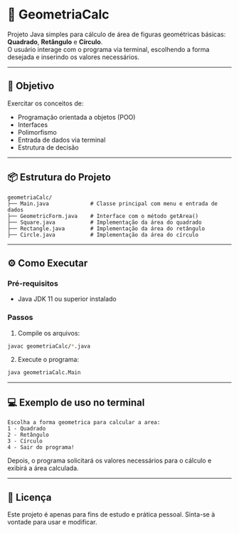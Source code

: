 # 🧮 GeometriaCalc

Projeto Java simples para cálculo de área de figuras geométricas básicas: **Quadrado**, **Retângulo** e **Círculo**.  
O usuário interage com o programa via terminal, escolhendo a forma desejada e inserindo os valores necessários.

---

## 🎯 Objetivo

Exercitar os conceitos de:
- Programação orientada a objetos (POO)
- Interfaces
- Polimorfismo
- Entrada de dados via terminal
- Estrutura de decisão

---

## 📦 Estrutura do Projeto

```
geometriaCalc/
├── Main.java             # Classe principal com menu e entrada de dados
├── GeometricForm.java    # Interface com o método getArea()
├── Square.java           # Implementação da área do quadrado
├── Rectangle.java        # Implementação da área do retângulo
├── Circle.java           # Implementação da área do círculo
```

---

## ⚙️ Como Executar

### Pré-requisitos
- Java JDK 11 ou superior instalado

### Passos

1. Compile os arquivos:

```bash
javac geometriaCalc/*.java
```

2. Execute o programa:

```bash
java geometriaCalc.Main
```

---

## 💻 Exemplo de uso no terminal

```
Escolha a forma geometrica para calcular a area:
1 - Quadrado
2 - Retângulo
3 - Círculo
4 - Sair do programa!
```

Depois, o programa solicitará os valores necessários para o cálculo e exibirá a área calculada.

---

## 📘 Licença

Este projeto é apenas para fins de estudo e prática pessoal. Sinta-se à vontade para usar e modificar.